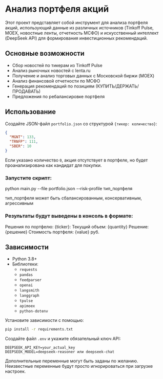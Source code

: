 # Анализ портфеля акций

Этот проект представляет собой инструмент для анализа портфеля акций, использующий данные из различных источников (Tinkoff Pulse, MOEX, новостные ленты, отчетность МСФО) и искусственный интеллект (DeepSeek API) для формирования инвестиционных рекомендаций.

## Основные возможности
- Сбор новостей по тикерам из Tinkoff Pulse
- Анализ рыночных новостей с lenta.ru
- Получение и анализ торговых данных с Московской биржи (MOEX)
- Анализ финансовой отчетности по МСФО
- Генерация рекомендаций по позициям (КУПИТЬ/ДЕРЖАТЬ/ПРОДАВАТЬ)
- Предложения по ребалансировке портфеля
## Использование
Создайте JSON-файл `portfolio.json` со структурой `{тикер: количество}`:
```json
{
  "MGNT": 133,
  "TRNFP": 111,
  "SBER": 10
}
```
Если указано количество `0`, акция отсутствует в портфеле, но будет
проанализирована как кандидат для покупки.

### Запустите скрипт:
python main.py --file portfolio.json --risk-profile тип_портфеля

тип_портфеля может быть сбалансированным, консервативным, агрессивным  


### Результаты будут выведены в консоль в формате:

Решения по портфелю:
{ticker}:
Текущий объем: {quantity}
Решение: {решение}
Стоимость портфеля: {value} руб.


## Зависимости
- Python 3.8+
- Библиотеки:
    - `requests`
    - `pandas`
    - `feedparser`
    - `openai`
    - `langsmith`
    - `langgraph`
    - `tpulse`
    - `apimoex`
    - `python-dotenv`

Установите зависимости с помощью:
```bash
pip install -r requirements.txt
```

Создайте файл `.env` и укажите обязательный ключ API:
```env
DEEPSEEK_API_KEY=your_actual_key
DEEPSEEK_MODEL=deepseek-reasoner или deepseek-chat 
```
Дополнительные переменные могут быть заданы по желанию. Неизвестные
переменные будут просто игнорироваться при загрузке настроек.
